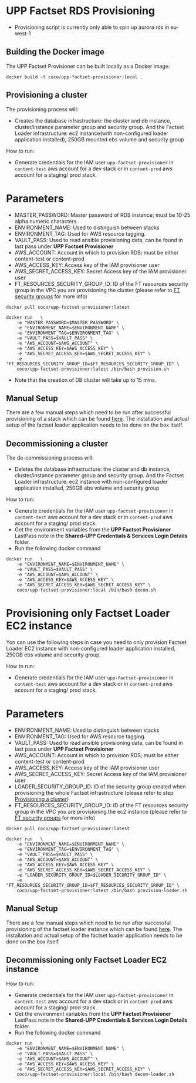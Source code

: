 # UPP Factset RDS Provisioning

* Provisioning script is currently only able to spin up aurora rds in eu-west-1

## Building the Docker image

The UPP Factset Provisioner can be built locally as a Docker image:

`docker build -t coco/upp-factset-provisioner:local .`

## Provisioning a cluster

The provisioning process will:

* Creates the database infrastructure: the cluster and db instance, cluster/instance parameter group and security group. And the Factset Loader infrastructure: ec2 instance(with non-configured loader application installed), 250GB mounted ebs volume and security group

How to run:

- Generate credentials for the IAM user `upp-factset-provisioner` in `content-test` aws account for a dev stack or in `content-prod` aws account for a staging/ prod stack.

# Parameters

* MASTER_PASSWORD: Master password of RDS instance; must be 10-25 alpha numeric characters
* ENVIRONMENT_NAME: Used to distinguish between stacks
* ENVIRONMENT_TAG: Used for AWS resource tagging.
* VAULT_PASS: Used to read ansible provisioning data, can be found in last pass under **UPP Factset Provisioner**
* AWS_ACCOUNT: Account in which to provision RDS; must be either content-test or content-prod
* AWS_ACCESS_KEY: Access key of the IAM provisioner user
* AWS_SECRET_ACCESS_KEY: Secret Access key of the IAM provisioner user
* FT_RESOURCES_SECURITY_GROUP_ID: ID of the FT resources security group in the VPC you are provisioning the cluster (please refer to [FT security groups](https://tech.in.ft.com/tech-topics/amazon-web-services/service-guides/ec2/creating_ec2_instances#security-groups) for more info)

`docker pull coco/upp-factset-provisioner:latest`
```
docker run   \
    -e "MASTER_PASSWORD=$MASTER_PASSWORD" \
    -e "ENVIRONMENT_NAME=$ENVIRONMENT_NAME" \
    -e "ENVIRONMENT_TAG=$ENVIRONMENT_TAG" \
    -e "VAULT_PASS=$VAULT_PASS" \
    -e "AWS_ACCOUNT=$AWS_ACCOUNT" \
    -e "AWS_ACCESS_KEY=$AWS_ACCESS_KEY" \
    -e "AWS_SECRET_ACCESS_KEY=$AWS_SECRET_ACCESS_KEY" \
    -e "FT_RESOURCES_SECURITY_GROUP_ID=$FT_RESOURCES_SECURITY_GROUP_ID" \
    coco/upp-factset-provisioner:latest /bin/bash provision.sh
```

- Note that the creation of DB cluster will take up to 15 mins.

## Manual Setup

There are a few manual steps which need to be run after successful provisioning of a stack which can be found [here](https://docs.google.com/document/d/1GEu0HKSgdq38bPX7RqRyWSftHhwCoMe-iW8nErbqy7A/edit?usp=sharing). The installation and actual setup of the factset loader application needs to be done on the box itself.

## Decommissioning a cluster

The de-commissioning process will:

* Deletes the database infrastructure: the cluster and db instance, cluster/instance parameter group and security group. And the Factset Loader infrastructure: ec2 instance with non-configured loader application installed, 250GB ebs volume and security group

How to run:

- Generate credentials for the IAM user `upp-factset-provisioner` in `content-test` aws account for a dev stack or in `content-prod` aws account for a staging/ prod stack.
- Get the environment variables from the **UPP Factset Provisioner** LastPass note in the **Shared-UPP Credentials & Services Login Details** folder.
- Run the following docker command

```
docker run   \
    -e "ENVIRONMENT_NAME=$ENVIRONMENT_NAME" \
    -e "VAULT_PASS=$VAULT_PASS" \
    -e "AWS_ACCOUNT=$AWS_ACCOUNT" \
    -e "AWS_ACCESS_KEY=$AWS_ACCESS_KEY" \
    -e "AWS_SECRET_ACCESS_KEY=$AWS_SECRET_ACCESS_KEY" \
    coco/upp-factset-provisioner:local /bin/bash decom.sh
```

# Provisioning only Factset Loader EC2 instance

Yon can use the following steps in case you need to only provision Factset Loader EC2 instance with non-configured loader application installed, 250GB ebs volume and security group.

How to run:

- Generate credentials for the IAM user `upp-factset-provisioner` in `content-test` aws account for a dev stack or in `content-prod` aws account for a staging/ prod stack.

# Parameters

* ENVIRONMENT_NAME: Used to distinguish between stacks
* ENVIRONMENT_TAG: Used for AWS resource tagging.
* VAULT_PASS: Used to read ansible provisioning data, can be found in last pass under **UPP Factset Provisioner**
* AWS_ACCOUNT: Account in which to provision RDS; must be either content-test or content-prod
* AWS_ACCESS_KEY: Access key of the IAM provisioner user
* AWS_SECRET_ACCESS_KEY: Secret Access key of the IAM provisioner user
* LOADER_SECURITY_GROUP_ID: ID of the security group created when provisioning the whole Factset infrastructure (please refer to step [Provisioning a cluster](#provisioning-a-cluster)) 
* FT_RESOURCES_SECURITY_GROUP_ID: ID of the FT resources security group in the VPC you are provisioning the ec2 instance (please refer to [FT security groups](https://cloudenablement.in.ft.com/aws/service_guides/ec2/creating_ec2_instances/#security-groups) for more info)

`docker pull coco/upp-factset-provisioner:latest`
```
docker run   \
    -e "ENVIRONMENT_NAME=$ENVIRONMENT_NAME" \
    -e "ENVIRONMENT_TAG=$ENVIRONMENT_TAG" \
    -e "VAULT_PASS=$VAULT_PASS" \
    -e "AWS_ACCOUNT=$AWS_ACCOUNT" \
    -e "AWS_ACCESS_KEY=$AWS_ACCESS_KEY" \
    -e "AWS_SECRET_ACCESS_KEY=$AWS_SECRET_ACCESS_KEY" \
    -e "LOADER_SECURITY_GROUP_ID=$LOADER_SECURITY_GROUP_ID" \
    -e "FT_RESOURCES_SECURITY_GROUP_ID=$FT_RESOURCES_SECURITY_GROUP_ID" \
    coco/upp-factset-provisioner:latest /bin/bash provision-loader.sh
```

## Manual Setup

There are a few manual steps which need to be run after successful provisioning of the factset loader instance which can be found [here](https://docs.google.com/document/d/1GEu0HKSgdq38bPX7RqRyWSftHhwCoMe-iW8nErbqy7A/edit?usp=sharing). The installation and actual setup of the factset loader application needs to be done on the box itself.

## Decommissioning only Factset Loader EC2 instance

How to run:

- Generate credentials for the IAM user `upp-factset-provisioner` in `content-test` aws account for a dev stack or in `content-prod` aws account for a staging/ prod stack.
- Get the environment variables from the **UPP Factset Provisioner** LastPass note in the **Shared-UPP Credentials & Services Login Details** folder.
- Run the following docker command

```
docker run   \
    -e "ENVIRONMENT_NAME=$ENVIRONMENT_NAME" \
    -e "VAULT_PASS=$VAULT_PASS" \
    -e "AWS_ACCOUNT=$AWS_ACCOUNT" \
    -e "AWS_ACCESS_KEY=$AWS_ACCESS_KEY" \
    -e "AWS_SECRET_ACCESS_KEY=$AWS_SECRET_ACCESS_KEY" \
    coco/upp-factset-provisioner:local /bin/bash decom-loader.sh
```
